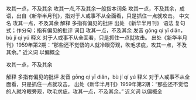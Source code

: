 

攻其一点，不及其余
攻其一点,不及其余一般指本词条
攻其一点，不及其余，成语，出自《新华半月刊》，指对于人或事不从全面看，只是抓住一点就攻击。
中文名
攻其一点，不及其余
解释
多指有偏见的批评
出处
《新华半月刊》
语法
复句式；作分句；指有偏见的批评
词目 攻其一点，不及其余
发音 gōng qí yī diǎn，bù jí qí yú
释义 对于人或事不从全面看，只是抓住一点就攻击。
出处《新华半月刊》1959年第2期：“那些还不觉悟的人就冷眼旁观，吹毛求疵，攻其一点，不及其余。”
近义词 以偏概全

攻其一点，不及其余

解释
多指有偏见的批评
发音 gōng qí yī diǎn，bù jí qí yú
释义 对于人或事不从全面看，只是抓住一点就攻击。
出处《新华半月刊》1959年第2期：“那些还不觉悟的人就冷眼旁观，吹毛求疵，攻其一点，不及其余。”
近义词 以偏概全